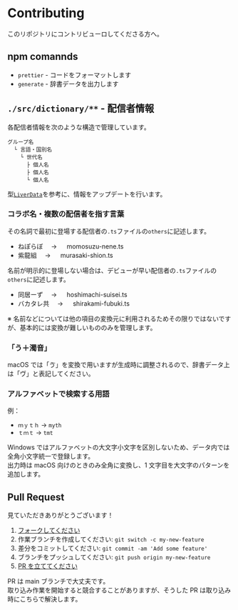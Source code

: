 # Contributing

このリポジトリにコントリビューロしてくださる方へ。

## npm comannds

- `prettier` - コードをフォーマットします
- `generate` - 辞書データを出力します

## `./src/dictionary/**` - 配信者情報

各配信者情報を次のような構造で管理しています。

```
グループ名
  └ 言語・国別名
    └ 世代名
      ├ 個人名
      ├ 個人名
      └ 個人名
```

型[`LiverData`](./src/types/global/index.d.ts)を参考に、情報をアップデートを行います。

### コラボ名・複数の配信者を指す言葉

その名詞で最初に登場する配信者の`.ts`ファイルの`others`に記述します。

- ねぽらぼ　 → 　 momosuzu-nene.ts
- 紫龍組　 → 　 murasaki-shion.ts

名前が明示的に登場しない場合は、デビューが早い配信者の`.ts`ファイルの`others`に記述します。

- 同居ーず　 → 　 hoshimachi-suisei.ts
- バカタレ共　 → 　 shirakami-fubuki.ts

※ 名前などについては他の項目の変換元に利用されるためその限りではないですが、基本的には変換が難しいもののみを管理します。

### 「う＋濁音」

macOS では「ゔ」を変換で用いますが生成時に調整されるので、辞書データ上は「ヴ」と表記してください。

### アルファベットで検索する用語

例：

- `ｍｙｔｈ` -> `myth`
- `ｔｍｔ` -> `tmt`

Windows ではアルファベットの大文字小文字を区別しないため、データ内では全角小文字統一で登録します。  
出力時は macOS 向けのときのみ全角に変換し、1 文字目を大文字のパターンを追加します。

## Pull Request

見ていただきありがとうございます！

1. [フォークしてください](https://github.com/heppokofrontend/hololive-dictionary/fork)
2. 作業ブランチを作成してください: `git switch -c my-new-feature`
3. 差分をコミットしてください: `git commit -am 'Add some feature'`
4. ブランチをプッシュしてください: `git push origin my-new-feature`
5. [PR を立ててください](https://github.com/heppokofrontend/hololive-dictionary/pulls)

PR は main ブランチで大丈夫です。  
取り込み作業を開始すると競合することがありますが、そうした PR は取り込み時にこちらで解決します。
